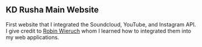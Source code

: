 ## KD Rusha Main Website

First website that I integrated the Soundcloud, YouTube, and Instagram API. I give credit to [Robin Wieruch](https://www.robinwieruch.de/the-soundcloud-client-in-react-redux/) whom I learned how to integrated them into my web applications.
